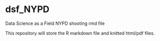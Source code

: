 # dsf_NYPD
Data Science as a Field NYPD shooting rmd file

This repository will store the R markdown file and knitted html/pdf files.
